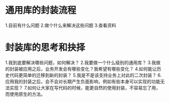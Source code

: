 #  通用库的封装流程

1.目前有什么问题
2.做个什么来解决这些问题
3.查看资料


# 封装库的思考和抉择

1.我到底要解决哪些问题，如何解决？
2.我要做一个什么级别的通用库？
3.我做的封装被应用之后，业务开发会有哪些变化？我希望有哪些变化？
4.如何能让历史代码更简单的迁移到新的封装？
5.我是不是该支持业务上对此的二次封装？
6.应用我的封装之后，会不会对长期产生负面影响，例如有些本身可以实现的功能无法实现？
7.如何让大家在写代码的时候，能更自然的使用封装，不容易忘了用，而使用原生的方法。
 
